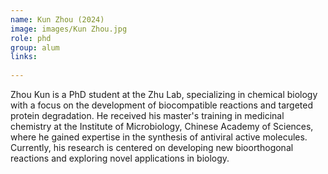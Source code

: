 ```yaml
---
name: Kun Zhou (2024)
image: images/Kun Zhou.jpg
role: phd
group: alum
links:
 
---
```


Zhou Kun is a PhD student at the Zhu Lab, specializing in chemical biology with a focus on the development of biocompatible reactions and targeted protein degradation. He received his master's training in medicinal chemistry at the Institute of Microbiology, Chinese Academy of Sciences, where he gained expertise in the synthesis of antiviral active molecules. Currently, his research is centered on developing new bioorthogonal reactions and exploring novel applications in biology.
